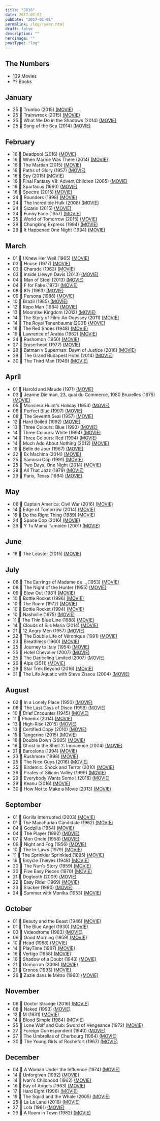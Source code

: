 ```yaml
---
title: "2016"
date: 2017-01-01
pubDate: "2017-01-01"
permalink: /log/:year.html
draft: false
description: ""
heroImage: ""
postType: "log"
---
```


## The Numbers

- 139 Movies
- ?? Books

## January

- 25 🎥 Trumbo (2015) [(MOVIE)](https://boxd.it/9gG0)
- 25 🎥 Trainwreck (2015) [(MOVIE)](https://boxd.it/8bdA)
- 25 🎥 What We Do in the Shadows (2014) [(MOVIE)](https://boxd.it/7eQy)
- 25 🎥 Song of the Sea (2014) [(MOVIE)](https://boxd.it/3Ic6)

## February

- 16 🎥 Deadpool (2016) [(MOVIE)](https://boxd.it/9fOC)
- 16 🎥 When Marnie Was There (2014) [(MOVIE)](https://boxd.it/78pm)
- 16 🎥 The Martian (2015) [(MOVIE)](https://boxd.it/8SeG)
- 16 🎥 Paths of Glory (1957) [(MOVIE)](https://boxd.it/29b6)
- 16 🎥 Spy (2015) [(MOVIE)](https://boxd.it/71Ks)
- 16 🎥 Final Fantasy VII: Advent Children (2005) [(MOVIE)](https://boxd.it/29UK)
- 16 🎥 Spartacus (1960) [(MOVIE)](https://boxd.it/29bq)
- 16 🎥 Spectre (2015) [(MOVIE)](https://boxd.it/6bXY)
- 24 🎥 Rounders (1998) [(MOVIE)](https://boxd.it/1WMS)
- 24 🎥 The Incredible Hulk (2008) [(MOVIE)](https://boxd.it/28dU)
- 24 🎥 Sicario (2015) [(MOVIE)](https://boxd.it/8i7u)
- 24 🎥 Funny Face (1957) [(MOVIE)](https://boxd.it/1Qpy)
- 25 🎥 World of Tomorrow (2015) [(MOVIE)](https://boxd.it/9Gr6)
- 29 🎥 Chungking Express (1994) [(MOVIE)](https://boxd.it/1UDa)
- 29 🎥 It Happened One Night (1934) [(MOVIE)](https://boxd.it/25Ng)

## March

- 01 🎥 I Knew Her Well (1965) [(MOVIE)](https://boxd.it/ija)
- 03 🎥 House (1977) [(MOVIE)](https://boxd.it/1vsm)
- 03 🎥 Charade (1963) [(MOVIE)](https://boxd.it/23O2)
- 03 🎥 Inside Llewyn Davis (2013) [(MOVIE)](https://boxd.it/34Ro)
- 04 🎥 Man of Steel (2013) [(MOVIE)](https://boxd.it/FRk)
- 04 🎥 F for Fake (1973) [(MOVIE)](https://boxd.it/VxA)
- 08 🎥 8½ (1963) [(MOVIE)](https://boxd.it/2aqm)
- 09 🎥 Persona (1966) [(MOVIE)](https://boxd.it/29B4)
- 10 🎥 Brazil (1985) [(MOVIE)](https://boxd.it/2be2)
- 12 🎥 Repo Man (1984) [(MOVIE)](https://boxd.it/1Plg)
- 13 🎥 Moonrise Kingdom (2012) [(MOVIE)](https://boxd.it/2Wng)
- 14 🎥 The Story of Film: An Odyssey (2011) [(MOVIE)](https://boxd.it/A10C)
- 14 🎥 The Royal Tenenbaums (2001) [(MOVIE)](https://boxd.it/1YHU)
- 18 🎥 The Red Shoes (1948) [(MOVIE)](https://boxd.it/1EXI)
- 19 🎥 Lawrence of Arabia (1962) [(MOVIE)](https://boxd.it/2wRE)
- 24 🎥 Rashomon (1950) [(MOVIE)](https://boxd.it/2a9K)
- 27 🎥 Eraserhead (1977) [(MOVIE)](https://boxd.it/299u)
- 28 🎥 Batman v Superman: Dawn of Justice (2016) [(MOVIE)](https://boxd.it/6fBW)
- 29 🎥 The Grand Budapest Hotel (2014) [(MOVIE)](https://boxd.it/3ZqO)
- 30 🎥 The Third Man (1949) [(MOVIE)](https://boxd.it/294E)

## April

- 01 🎥 Harold and Maude (1971) [(MOVIE)](https://boxd.it/2axM)
- 03 🎥 Jeanne Dielman, 23, quai du Commerce, 1080 Bruxelles (1975) [(MOVIE)](https://boxd.it/T18)
- 05 🎥 Monsieur Hulot's Holiday (1953) [(MOVIE)](https://boxd.it/29E8)
- 06 🎥 Perfect Blue (1997) [(MOVIE)](https://boxd.it/1W7A)
- 08 🎥 The Seventh Seal (1957) [(MOVIE)](https://boxd.it/2ahO)
- 12 🎥 Hard Boiled (1992) [(MOVIE)](https://boxd.it/1T6a)
- 13 🎥 Three Colours: Blue (1993) [(MOVIE)](https://boxd.it/2b7K)
- 14 🎥 Three Colours: White (1994) [(MOVIE)](https://boxd.it/2b7A)
- 14 🎥 Three Colours: Red (1994) [(MOVIE)](https://boxd.it/2b7q)
- 14 🎥 Much Ado About Nothing (2012) [(MOVIE)](https://boxd.it/3dBa)
- 19 🎥 Belle de Jour (1967) [(MOVIE)](https://boxd.it/29Uq)
- 22 🎥 Ex Machina (2014) [(MOVIE)](https://boxd.it/7T2k)
- 25 🎥 Samurai Cop (1991) [(MOVIE)](https://boxd.it/3Na)
- 25 🎥 Two Days, One Night (2014) [(MOVIE)](https://boxd.it/6A58)
- 28 🎥 All That Jazz (1979) [(MOVIE)](https://boxd.it/1JB8)
- 29 🎥 Paris, Texas (1984) [(MOVIE)](https://boxd.it/29Ts)

## May

- 06 🎥 Captain America: Civil War (2016) [(MOVIE)](https://boxd.it/89Ja)
- 14 🎥 Edge of Tomorrow (2014) [(MOVIE)](https://boxd.it/4pD0)
- 19 🎥 Do the Right Thing (1989) [(MOVIE)](https://boxd.it/29gA)
- 24 🎥 Space Cop (2016) [(MOVIE)](https://boxd.it/8DF8)
- 29 🎥 Y Tu Mamá También (2001) [(MOVIE)](https://boxd.it/28QM)

## June

- 18 🎥 The Lobster (2015) [(MOVIE)](https://boxd.it/7tnw)

## July

- 06 🎥 The Earrings of Madame de ..,(1953) [(MOVIE)](https://boxd.it/2lom)
- 08 🎥 The Night of the Hunter (1955) [(MOVIE)](https://boxd.it/25HW)
- 09 🎥 Blow Out (1981) [(MOVIE)](https://boxd.it/1TlE)
- 10 🎥 Bottle Rocket (1996) [(MOVIE)](https://boxd.it/1PDa)
- 10 🎥 The Room (1972) [(MOVIE)](https://boxd.it/3Gps)
- 10 🎥 Bottle Rocket (1994) [(MOVIE)](https://boxd.it/pP8)
- 10 🎥 Nashville (1975) [(MOVIE)](https://boxd.it/25GE)
- 11 🎥 The Thin Blue Line (1988) [(MOVIE)](https://boxd.it/1OnK)
- 14 🎥 Clouds of Sils Maria (2014) [(MOVIE)](https://boxd.it/7f62)
- 21 🎥 12 Angry Men (1957) [(MOVIE)](https://boxd.it/2auI)
- 22 🎥 The Double Life of Véronique (1991) [(MOVIE)](https://boxd.it/28va)
- 23 🎥 Breathless (1960) [(MOVIE)](https://boxd.it/2aIK)
- 25 🎥 Journey to Italy (1954) [(MOVIE)](https://boxd.it/26o2)
- 25 🎥 Hotel Chevalier (2007) [(MOVIE)](https://boxd.it/21Ic)
- 25 🎥 The Darjeeling Limited (2007) [(MOVIE)](https://boxd.it/24as)
- 26 🎥 Alps (2011) [(MOVIE)](https://boxd.it/2RHg)
- 29 🎥 Star Trek Beyond (2016) [(MOVIE)](https://boxd.it/5Ik4)
- 31 🎥 The Life Aquatic with Steve Zissou (2004) [(MOVIE)](https://boxd.it/2aqw)

## August

- 02 🎥 In a Lonely Place (1950) [(MOVIE)](https://boxd.it/1JgO)
- 06 🎥 The Last Days of Disco (1998) [(MOVIE)](https://boxd.it/1JpQ)
- 10 🎥 Brief Encounter (1945) [(MOVIE)](https://boxd.it/29sm)
- 11 🎥 Phoenix (2014) [(MOVIE)](https://boxd.it/7u46)
- 13 🎥 High-Rise (2015) [(MOVIE)](https://boxd.it/7tmo)
- 13 🎥 Certified Copy (2010) [(MOVIE)](https://boxd.it/IMW)
- 15 🎥 Tangerine (2015) [(MOVIE)](https://boxd.it/9QRe)
- 16 🎥 Double Down (2005) [(MOVIE)](https://boxd.it/7JOI)
- 16 🎥 Ghost in the Shell 2: Innocence (2004) [(MOVIE)](https://boxd.it/1SrG)
- 21 🎥 Barcelona (1994) [(MOVIE)](https://boxd.it/1JHq)
- 23 🎥 Rushmore (1998) [(MOVIE)](https://boxd.it/1TAO)
- 25 🎥 The Nice Guys (2016) [(MOVIE)](https://boxd.it/94Hg)
- 25 🎥 Birdemic: Shock and Terror (2010) [(MOVIE)](https://boxd.it/12Gk)
- 26 🎥 Pirates of Silicon Valley (1999) [(MOVIE)](https://boxd.it/25vm)
- 29 🎥 Everybody Wants Some !,(2016) [(MOVIE)](https://boxd.it/9mgM)
- 29 🎥 Keanu (2016) [(MOVIE)](https://boxd.it/brha)
- 30 🎥 How Not to Make a Movie (2013) [(MOVIE)](https://boxd.it/5L36)

## September

- 01 🎥 Gorilla Interrupted (2003) [(MOVIE)](https://boxd.it/5HeE)
- 01 🎥 The Manchurian Candidate (1962) [(MOVIE)](https://boxd.it/299Y)
- 04 🎥 Godzilla (1954) [(MOVIE)](https://boxd.it/28kc)
- 04 🎥 The Player (1992) [(MOVIE)](https://boxd.it/1WlM)
- 07 🎥 Mon Oncle (1958) [(MOVIE)](https://boxd.it/2apy)
- 09 🎥 Night and Fog (1956) [(MOVIE)](https://boxd.it/29A6)
- 10 🎥 The In-Laws (1979) [(MOVIE)](https://boxd.it/1Eto)
- 11 🎥 The Sprinkler Sprinkled (1895) [(MOVIE)](https://boxd.it/2Slq)
- 19 🎥 Bicycle Thieves (1948) [(MOVIE)](https://boxd.it/23hW)
- 20 🎥 The Nun's Story (1959) [(MOVIE)](https://boxd.it/1sFW)
- 20 🎥 Five Easy Pieces (1970) [(MOVIE)](https://boxd.it/1tww)
- 21 🎥 Dogtooth (2009) [(MOVIE)](https://boxd.it/158K)
- 22 🎥 Easy Rider (1969) [(MOVIE)](https://boxd.it/29Ys)
- 23 🎥 Slacker (1990) [(MOVIE)](https://boxd.it/1OUu)
- 24 🎥 Summer with Monika (1953) [(MOVIE)](https://boxd.it/JZC)

## October

- 01 🎥 Beauty and the Beast (1946) [(MOVIE)](https://boxd.it/29UA)
- 01 🎥 The Blue Angel (1930) [(MOVIE)](https://boxd.it/2aPm)
- 03 🎥 Videodrome (1983) [(MOVIE)](https://boxd.it/29uC)
- 09 🎥 Good Morning (1959) [(MOVIE)](https://boxd.it/2lkk)
- 10 🎥 Head (1968) [(MOVIE)](https://boxd.it/1HoQ)
- 14 🎥 PlayTime (1967) [(MOVIE)](https://boxd.it/1WLK)
- 16 🎥 Vertigo (1958) [(MOVIE)](https://boxd.it/2apI)
- 16 🎥 Shadow of a Doubt (1943) [(MOVIE)](https://boxd.it/1BtA)
- 21 🎥 Gomorrah (2008) [(MOVIE)](https://boxd.it/1ZG4)
- 21 🎥 Cronos (1993) [(MOVIE)](https://boxd.it/1TjS)
- 26 🎥 Zazie dans le Métro (1960) [(MOVIE)](https://boxd.it/26Co)

## November

- 08 🎥 Doctor Strange (2016) [(MOVIE)](https://boxd.it/8MH8)
- 08 🎥 Naked (1993) [(MOVIE)](https://boxd.it/1BT4)
- 12 🎥 M (1931) [(MOVIE)](https://boxd.it/29vq)
- 14 🎥 Blood Simple (1984) [(MOVIE)](https://boxd.it/1U16)
- 25 🎥 Lone Wolf and Cub: Sword of Vengeance (1972) [(MOVIE)](https://boxd.it/Zia)
- 27 🎥 Foreign Correspondent (1940) [(MOVIE)](https://boxd.it/1vlA)
- 27 🎥 The Umbrellas of Cherbourg (1964) [(MOVIE)](https://boxd.it/22fK)
- 30 🎥 The Young Girls of Rochefort (1967) [(MOVIE)](https://boxd.it/26K8)

## December

- 04 🎥 A Woman Under the Influence (1974) [(MOVIE)](https://boxd.it/1myg)
- 14 🎥 Unforgiven (1992) [(MOVIE)](https://boxd.it/6Z4)
- 14 🎥 Ivan's Childhood (1962) [(MOVIE)](https://boxd.it/1j6y)
- 16 🎥 Bay of Angels (1963) [(MOVIE)](https://boxd.it/fde)
- 17 🎥 Hard Eight (1996) [(MOVIE)](https://boxd.it/20DU)
- 19 🎥 The Squid and the Whale (2005) [(MOVIE)](https://boxd.it/1VAG)
- 25 🎥 La La Land (2016) [(MOVIE)](https://boxd.it/a5fa)
- 27 🎥 Lola (1961) [(MOVIE)](https://boxd.it/11ho)
- 29 🎥 A Room in Town (1982) [(MOVIE)](https://boxd.it/24zM)
